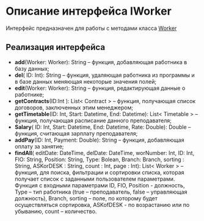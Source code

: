 # Описание интерфейса IWorker
Интерфейс предназначен для работы с методами класса [Worker](https://github.com/saramampco/oop/blob/master/docs/Client.md)

## Реализация интерфейса

* **add**(Worker: Worker): String – функция, добавляющая работника в базу данных;
* **del**( ID: Int): String –  функция, удаляющая  работника  из программы и в базе данных меняющая некоторые значения полей;
* **edit**(Worker: Worker): String – функция, редактирующая данные о работнике;
* **getContracts**(ID:Int ): List< Contract > –  функция, получающая список договоров, заключенных этим менеджером;
* **getTimetable**(ID: Int, Start: Datetime, End: Datetime): List< Timetable > – функция, получающая расписание данного преподавателя;
* **Salary**( ID: Int, Start: Datetime, End: Datetime, Rate: Double): Double – функция, считающая зарплату преподавателя;
* **addPay**(ID: Int, Payment: Double): String – функция, добавляющая оплату за занятие;
* **findAll**(  editDate:	DateTime, delDate:	DateTime, worNumber: Int, ID: Int, FIO: String, Position: String, Type: Bolean, Branch: Branch, sorting : String, ASKorDESK : String,  count : Int, page : Int): List< Worker >  – функция, для поиска, фильтрации и сортировки списка, которая получает список с заданными пользователем параметрами.
Функция с входными параметрами  ID, FIO, Position - должность, Type – тип работника (true –  преподаватель, false – управляющая должность), Branch, sorting – поле, по которому будет осуществляться сортировка, ASKofDESK - по возрастанию или по убыванию,  count – количество.